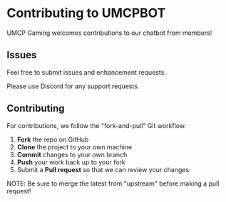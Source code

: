 Contributing to UMCPBOT
=========================================

UMCP Gaming welcomes contributions to our chatbot from members!


Issues
------

Feel free to submit issues and enhancement requests.

Please use Discord for any support requests.

Contributing
------------

For contributions, we follow the "fork-and-pull" Git workflow.

 1. **Fork** the repo on GitHub
 2. **Clone** the project to your own machine
 3. **Commit** changes to your own branch
 4. **Push** your work back up to your fork
 5. Submit a **Pull request** so that we can review your changes

NOTE: Be sure to merge the latest from "upstream" before making a pull request!
